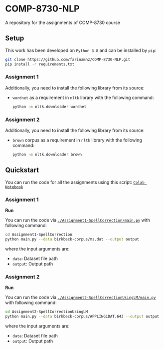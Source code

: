 # COMP-8730-NLP
A repository for the assignments of COMP-8730 course

## Setup
This work has been developed on `Python 3.8` and can be installed by `pip`:

```bash
git clone https://github.com/farinamhz/COMP-8730-NLP.git
pip install -r requirements.txt
```
### Assignment 1
Additionally, you need to install the following library from its source:
  
- ``wordnet`` as a requirement in ``nltk`` library with the following command:
  
  ```bash
  python -m nltk.downloader wordnet
  ```
### Assignment 2
Additionally, you need to install the following library from its source:
  
- ``brown`` corpus as a requirement in ``nltk`` library with the following command:
  
  ```bash
  python -m nltk.downloader brown
  ```

## Quickstart

You can run the code for all the assignments using this script: [``Colab Notebook``](https://colab.research.google.com/drive/1YWSMIdIpJkouFadmZEKr8K2pYoUDChvg?usp=sharing)

### Assignment 1

**Run**

You can run the code via [`./Assignment1-SpellCorrection/main.py`](./Assignment1-SpellCorrection/main.py) with following command:

```bash
cd Assignment1-SpellCorrection
python main.py --data birkbeck-corpus/ms.dat --output output
```
where the input arguments are:

- `data`: Dataset file path
- `output`: Output path

### Assignment 2

**Run**

You can run the code via [`./Assignment2-SpellCorrectionUsingLM/main.py`](./Assignment2-SpellCorrectionUsingLM/main.py) with following command:

```bash
cd Assignment2-SpellCorrectionUsingLM
python main.py --data birkbeck-corpus/APPLING1DAT.643 --output output
```
where the input arguments are:

- `data`: Dataset file path
- `output`: Output path
